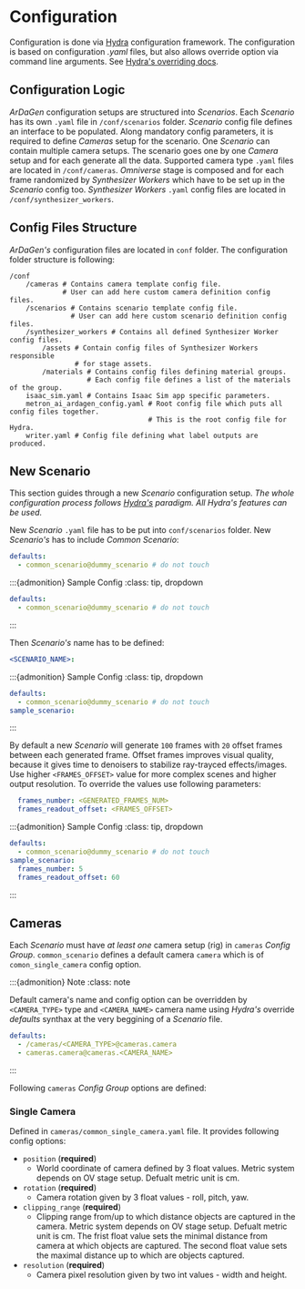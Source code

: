# Configuration

Configuration is done via [Hydra](https://hydra.cc/) configuration framework. The configuration is based on
configuration *.yaml* files, but also allows override option via command line arguments.
See [Hydra's overriding docs](https://hydra.cc/docs/1.3/tutorials/basic/your_first_app/config_file/).

## Configuration Logic
*ArDaGen* configuration setups are structured into *Scenarios*. Each *Scenario* has its own `.yaml` file in
`/conf/scenarios` folder. *Scenario* config file defines an interface to be populated. Along mandatory config
parameters, it is required to define *Cameras* setup for the scenario. One *Scenario* can contain multiple camera
setups. The scenario goes one by one *Camera* setup and for each generate all the data. Supported camera type `.yaml`
files are located in `/conf/cameras`. *Omniverse* stage is composed and for each frame randomized by
*Synthesizer Workers* which have to be set up in the *Scenario* config too. *Synthesizer Workers* `.yaml` config files
are located in `/conf/synthesizer_workers`.

## Config Files Structure

*ArDaGen's* configuration files are located in `conf` folder. The configuration folder structure is following:
```shell
/conf
    /cameras # Contains camera template config file. 
             # User can add here custom camera definition config files.
    /scenarios # Contains scenario template config file. 
               # User can add here custom scenario definition config files.
    /synthesizer_workers # Contains all defined Synthesizer Worker config files.
        /assets # Contain config files of Synthesizer Workers responsible
                # for stage assets.
        /materials # Contains config files defining material groups.
                   # Each config file defines a list of the materials of the group.
    isaac_sim.yaml # Contains Isaac Sim app specific parameters.
    metron_ai_ardagen_config.yaml # Root config file which puts all config files together.
                                  # This is the root config file for Hydra.
    writer.yaml # Config file defining what label outputs are produced.
```

## New Scenario

This section guides through a new *Scenario* configuration setup. *The whole configuration process follows [Hydra's](https://hydra.cc/) paradigm. All Hydra's features can be used.*

New *Scenario* `.yaml` file has to be put into `conf/scenarios` folder. New *Scenario's* has to include *Common Scenario*:
```yaml
defaults:
  - common_scenario@dummy_scenario # do not touch
```

:::{admonition} Sample Config
:class: tip, dropdown

```yaml
defaults:
  - common_scenario@dummy_scenario # do not touch
```

:::

Then *Scenario's* name has to be defined:

```yaml
<SCENARIO_NAME>:
```

:::{admonition} Sample Config
:class: tip, dropdown

```yaml
defaults:
  - common_scenario@dummy_scenario # do not touch
sample_scenario:
```

:::

By default a new *Scenario* will generate `100` frames with `20` offset frames between each generated frame. Offset frames improves visual quality, because it gives time to denoisers to stabilize ray-trayced effects/images.
Use higher `<FRAMES_OFFSET>` value for more complex scenes and higher output resolution.
To override the values use following parameters:

```yaml
  frames_number: <GENERATED_FRAMES_NUM>
  frames_readout_offset: <FRAMES_OFFSET>
```

:::{admonition} Sample Config
:class: tip, dropdown

```yaml
defaults:
  - common_scenario@dummy_scenario # do not touch
sample_scenario:
  frames_number: 5
  frames_readout_offset: 60
```

:::

## Cameras

Each *Scenario* must have *at least one* camera setup (rig) in `cameras` *Config Group*. `common_scenario` defines a
default camera `camera` which is of `comon_single_camera` config option.

:::{admonition} Note
:class: note

Default camera's name and config option can be overridden by `<CAMERA_TYPE>` type and `<CAMERA_NAME>` camera name
using *Hydra's* override *defaults* synthax at the very beggining of a *Scenario* file.

```yaml
defaults:
  - /cameras/<CAMERA_TYPE>@cameras.camera
  - cameras.camera@cameras.<CAMERA_NAME>
```

:::

Following `cameras` *Config Group* options are defined:

### Single Camera

Defined in `cameras/common_single_camera.yaml` file. It provides following config options:

- `position` (**required**)
  - World coordinate of camera defined by 3 float values. Metric system depends on OV stage setup. Defualt metric unit is cm.
- `rotation` (**required**)
  - Camera rotation given by 3 float values - roll, pitch, yaw.
- `clipping_range` (**required**)
  - Clipping range from/up to which distance objects are captured in the camera. Metric system depends on OV stage setup. Defualt metric unit is cm. The frist float value sets the minimal distance from camera at which objects are captured. The second float value sets the maximal distance up to which are objects captured.
- `resolution` (**required**)
  - Camera pixel resolution given by two int values - width and height.
